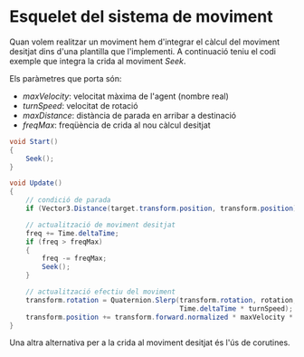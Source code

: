 # Esquelet del sistema de moviment

Quan volem realitzar un moviment hem d'integrar el càlcul del moviment desitjat dins d'una plantilla que l'implementi.
A continuació teniu el codi exemple que integra la crida al moviment *Seek*.

Els paràmetres que porta són:
- *maxVelocity*: velocitat màxima de l'agent (nombre real)
- *turnSpeed*: velocitat de rotació
- *maxDistance*: distància de parada en arribar a destinació
- *freqMax*: freqüència de crida al nou càlcul desitjat

```C#
void Start()
{
    Seek();
}

void Update()
{
    // condició de parada
    if (Vector3.Distance(target.transform.position, transform.position) < maxDistance) return;

    // actualització de moviment desitjat
    freq += Time.deltaTime;
    if (freq > freqMax)
    {
        freq -= freqMax;
        Seek(); 
    }

    // actualització efectiu del moviment
    transform.rotation = Quaternion.Slerp(transform.rotation, rotation, 
                                          Time.deltaTime * turnSpeed);
    transform.position += transform.forward.normalized * maxVelocity * Time.deltaTime;
}
```

Una altra alternativa per a la crida al moviment desitjat és l'ús de corutines.
